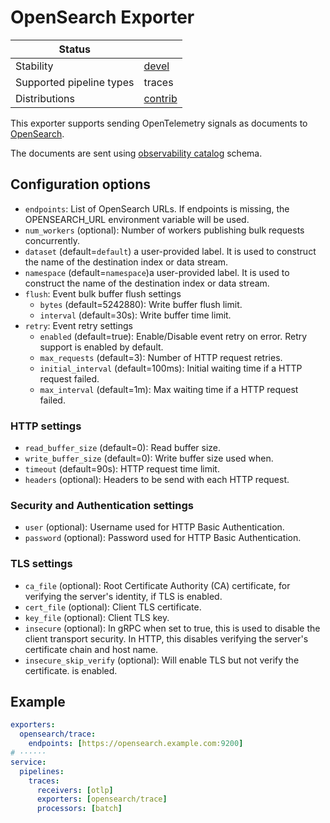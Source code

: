 # OpenSearch Exporter

| Status                   |           |
| ------------------------ |-----------|
| Stability                | [devel]   |
| Supported pipeline types | traces    |
| Distributions            | [contrib] |

This exporter supports sending OpenTelemetry signals as documents to [OpenSearch](https://www.opensearch.org).

The documents are sent using [observability catalog](https://github.com/opensearch-project/opensearch-catalog/tree/main/schema/observability) schema.

## Configuration options

- `endpoints`: List of OpenSearch URLs. If endpoints is missing, the
  OPENSEARCH_URL environment variable will be used.
- `num_workers` (optional): Number of workers publishing bulk requests concurrently.
- `dataset` (default=`default`) a user-provided label. It is used to construct the name of the destination index or data stream.
- `namespace` (default=`namespace`)a user-provided label. It is used to construct the name of the destination index or data stream.
- `flush`: Event bulk buffer flush settings
  - `bytes` (default=5242880): Write buffer flush limit.
  - `interval` (default=30s): Write buffer time limit.
- `retry`: Event retry settings
  - `enabled` (default=true): Enable/Disable event retry on error. Retry
    support is enabled by default.
  - `max_requests` (default=3): Number of HTTP request retries.
  - `initial_interval` (default=100ms): Initial waiting time if a HTTP request failed.
  - `max_interval` (default=1m): Max waiting time if a HTTP request failed.

### HTTP settings

- `read_buffer_size` (default=0): Read buffer size.
- `write_buffer_size` (default=0): Write buffer size used when.
- `timeout` (default=90s): HTTP request time limit.
- `headers` (optional): Headers to be send with each HTTP request.

### Security and Authentication settings

- `user` (optional): Username used for HTTP Basic Authentication.
- `password` (optional): Password used for HTTP Basic Authentication.

### TLS settings
- `ca_file` (optional): Root Certificate Authority (CA) certificate, for
  verifying the server's identity, if TLS is enabled.
- `cert_file` (optional): Client TLS certificate.
- `key_file` (optional): Client TLS key.
- `insecure` (optional): In gRPC when set to true, this is used to disable the client transport security. In HTTP, this disables verifying the server's certificate chain and host name.
- `insecure_skip_verify` (optional): Will enable TLS but not verify the certificate.
  is enabled.

## Example

```yaml
exporters:
  opensearch/trace:
    endpoints: [https://opensearch.example.com:9200]
# ······
service:
  pipelines:
    traces:
      receivers: [otlp]
      exporters: [opensearch/trace]
      processors: [batch]
```
[devel]:https://github.com/open-telemetry/opentelemetry-collector#development
[contrib]:https://github.com/open-telemetry/opentelemetry-collector-releases/tree/main/distributions/otelcol-contrib